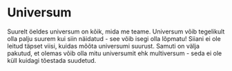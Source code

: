 # Universum

Suurelt öeldes universum on kõik, mida me teame. Universum võib tegelikult olla
palju suurem kui siin näidatud - see võib isegi olla lõpmatu! Siiani ei ole
leitud täpset viisi, kuidas mõõta universumi suurust. Samuti on välja pakutud,
et olemas võib olla mitu universumit ehk multiversum - seda ei ole küll kuidagi
tõestada suudetud.
